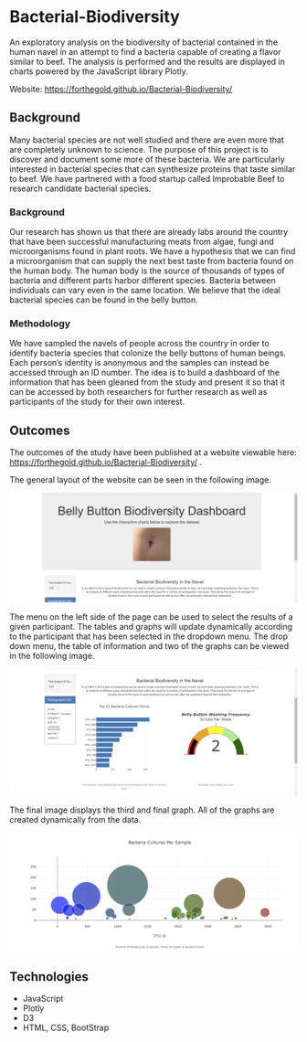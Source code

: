 # Bacterial-Biodiversity

An exploratory analysis on the biodiversity of bacterial contained in the human navel in an attempt to find a bacteria capable of creating a flavor similar to beef.  The analysis is performed and the results are displayed in charts powered by the JavaScript library Plotly.

Website: https://forthegold.github.io/Bacterial-Biodiversity/

## Background

Many bacterial species are not well studied and there are even more that are completely unknown to science.  The purpose of this project is to discover and document some more of these bacteria.  We are particularly interested in bacterial species that can synthesize proteins that taste similar to beef.  We have partnered with a food startup called Improbable Beef to research candidate bacterial species.  

### Background

Our research has shown us that there are already labs around the country that have been successful manufacturing meats from algae, fungi and microorganisms found in plant roots.  We have a hypothesis that we can find a microorganism that can supply the next best taste from bacteria found on the human body.  The human body is the source of thousands of types of bacteria and different parts harbor different species.  Bacteria between individuals can vary even in the same location.  We believe that the ideal bacterial species can be found in the belly button.

### Methodology

We have sampled the navels of people across the country in order to identify bacteria species that colonize the belly buttons of human beings.  Each person’s identity is anonymous and the samples can instead be accessed through an ID number.  The idea is to build a dashboard of the information that has been gleaned from the study and present it so that it can be accessed by both researchers for further research as well as participants of the study for their own interest.

## Outcomes

The outcomes of the study have been published at a website viewable here: https://forthegold.github.io/Bacterial-Biodiversity/ .

The general layout of the website can be seen in the following image.

![Website Layout](https://github.com/ForTheGold/Bacterial-Biodiversity/blob/main/Resources/img1.png)

The menu on the left side of the page can be used to select the results of a given participant.  The tables and graphs will update dynamically according to the participant that has been selected in the dropdown menu.  The drop down menu, the table of information and two of the graphs can be viewed in the following image.

![Two Tables](https://github.com/ForTheGold/Bacterial-Biodiversity/blob/main/Resources/img2.png)

The final image displays the third and final graph.  All of the graphs are created dynamically from the data.

![Final Table](https://github.com/ForTheGold/Bacterial-Biodiversity/blob/main/Resources/img3.png)

## Technologies
* JavaScript
* Plotly
* D3
* HTML, CSS, BootStrap
